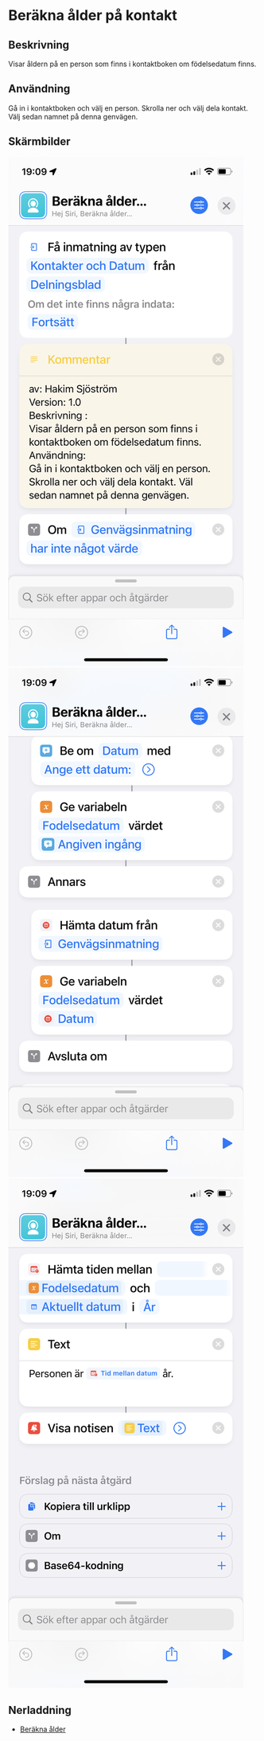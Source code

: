 # Beräkna ålder på kontakt

## Beskrivning

Visar åldern på en person som finns i kontaktboken om födelsedatum finns.

## Användning

Gå in i kontaktboken och välj en person. Skrolla ner och välj dela kontakt. Välj sedan namnet på denna genvägen.

## Skärmbilder

![age](../assets/images/calc-age-1.png)
![age](../assets/images/calc-age-2.png)
![age](../assets/images/calc-age-3.png)

## Nerladdning

- [Beräkna ålder](https://www.icloud.com/shortcuts/d350c61a4e6543869e70071f58ef9057)
